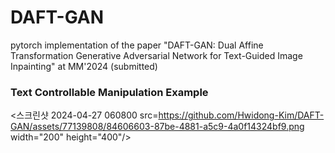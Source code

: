 # DAFT-GAN
pytorch implementation of the paper "DAFT-GAN: Dual Affine Transformation Generative Adversarial Network for Text-Guided Image Inpainting" at MM'2024 (submitted)

### Text Controllable Manipulation Example
<스크린샷 2024-04-27 060800 src=https://github.com/Hwidong-Kim/DAFT-GAN/assets/77139808/84606603-87be-4881-a5c9-4a0f14324bf9.png width="200" height="400"/>
